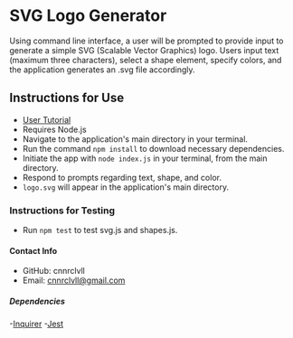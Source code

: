 # SVG Logo Generator

Using command line interface, a user will be prompted to provide input to generate a simple SVG (Scalable Vector Graphics) logo. Users input text (maximum three characters), select a shape element, specify colors, and the application generates an .svg file accordingly.

## Instructions for Use

- [User Tutorial](https://app.screencastify.com/v3/watch/W4OGmlaFwPgfI1poqVbl)
- Requires Node.js
- Navigate to the application's main directory in your terminal.
- Run the command `npm install` to download necessary dependencies.
- Initiate the app with `node index.js` in your terminal, from the main directory.
- Respond to prompts regarding text, shape, and color.
- `logo.svg` will appear in the application's main directory.

### Instructions for Testing

- Run `npm test` to test svg.js and shapes.js.

#### Contact Info

- GitHub: cnnrclvll
- Email: cnnrclvll@gmail.com

##### Dependencies

-[Inquirer](https://www.npmjs.com/package/inquirer/v/8.2.4)
-[Jest](https://www.npmjs.com/package/jest)